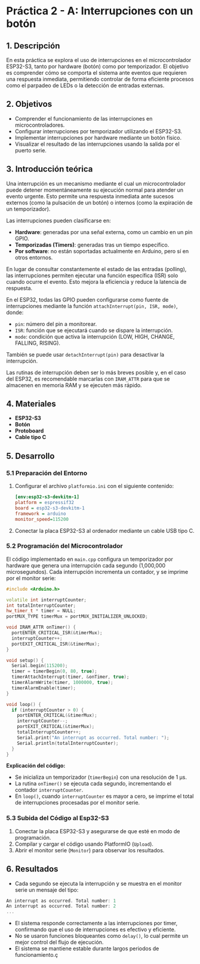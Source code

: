 # Práctica 2 - A: Interrupciones con un botón

## 1. Descripción
En esta práctica se explora el uso de interrupciones en el microcontrolador ESP32-S3, tanto por hardware (botón) como por temporizador. El objetivo es comprender cómo se comporta el sistema ante eventos que requieren una respuesta inmediata, permitiendo controlar de forma eficiente procesos como el parpadeo de LEDs o la detección de entradas externas.

## 2. Objetivos
- Comprender el funcionamiento de las interrupciones en microcontroladores.
- Configurar interrupciones por temporizador utilizando el ESP32-S3.
- Implementar interrupciones por hardware mediante un botón físico.
- Visualizar el resultado de las interrupciones usando la salida por el puerto serie.

## 3. Introducción teórica
Una interrupción es un mecanismo mediante el cual un microcontrolador puede detener momentáneamente su ejecución normal para atender un evento urgente. Esto permite una respuesta inmediata ante sucesos externos (como la pulsación de un botón) o internos (como la expiración de un temporizador).

Las interrupciones pueden clasificarse en:
- **Hardware**: generadas por una señal externa, como un cambio en un pin GPIO.
- **Temporizadas (Timers)**: generadas tras un tiempo específico.
- **Por software**: no están soportadas actualmente en Arduino, pero sí en otros entornos.

En lugar de consultar constantemente el estado de las entradas (polling), las interrupciones permiten ejecutar una función específica (ISR) solo cuando ocurre el evento. Esto mejora la eficiencia y reduce la latencia de respuesta.

En el ESP32, todas las GPIO pueden configurarse como fuente de interrupciones mediante la función `attachInterrupt(pin, ISR, mode)`, donde:
- `pin`: número del pin a monitorear.
- `ISR`: función que se ejecutará cuando se dispare la interrupción.
- `mode`: condición que activa la interrupción (LOW, HIGH, CHANGE, FALLING, RISING).

También se puede usar `detachInterrupt(pin)` para desactivar la interrupción.

Las rutinas de interrupción deben ser lo más breves posible y, en el caso del ESP32, es recomendable marcarlas con `IRAM_ATTR` para que se almacenen en memoria RAM y se ejecuten más rápido.

## 4. Materiales
- **ESP32-S3**
- **Botón**
- **Protoboard**
- **Cable tipo C**

## 5. Desarrollo

### 5.1 Preparación del Entorno
1. Configurar el archivo `platformio.ini` con el siguiente contenido:
   ```ini
   [env:esp32-s3-devkitm-1]
   platform = espressif32
   board = esp32-s3-devkitm-1
   framework = arduino
   monitor_speed=115200
2. Conectar la placa ESP32-S3 al ordenador mediante un cable USB tipo C.
### 5.2 Programación del Microcontrolador
El código implementado en `main.cpp`  configura un temporizador por hardware que genera una interrupción cada segundo (1,000,000 microsegundos). Cada interrupción incrementa un contador, y se imprime por el monitor serie:
```cpp
#include <Arduino.h>

volatile int interruptCounter;
int totalInterruptCounter;
hw_timer_t * timer = NULL;
portMUX_TYPE timerMux = portMUX_INITIALIZER_UNLOCKED;

void IRAM_ATTR onTimer() {
  portENTER_CRITICAL_ISR(&timerMux);
  interruptCounter++;
  portEXIT_CRITICAL_ISR(&timerMux);
}

void setup() {
  Serial.begin(115200);
  timer = timerBegin(0, 80, true);
  timerAttachInterrupt(timer, &onTimer, true);
  timerAlarmWrite(timer, 1000000, true);
  timerAlarmEnable(timer);
}

void loop() {
  if (interruptCounter > 0) {
    portENTER_CRITICAL(&timerMux);
    interruptCounter--;
    portEXIT_CRITICAL(&timerMux);
    totalInterruptCounter++;
    Serial.print("An interrupt as occurred. Total number: ");
    Serial.println(totalInterruptCounter);
  }
}
```
**Explicación del código:**
- Se inicializa un temporizador (`timerBegin`) con una resolución de 1 μs.
- La rutina `onTimer()` se ejecuta cada segundo, incrementando el contador `interruptCounter`.
- En `loop()`, cuando `interruptCounter` es mayor a cero, se imprime el total de interrupciones procesadas por el monitor serie.
### 5.3 Subida del Código al Esp32-S3
1. Conectar la placa ESP32-S3 y asegurarse de que esté en modo de programación.
2. Compilar y cargar el código usando PlatformIO (`Upload`).
3. Abrir el monitor serie (`Monitor`) para observar los resultados.
## 6. Resultados
- Cada segundo se ejecuta la interrupción y se muestra en el monitor serie un mensaje del tipo:
```cpp
An interrupt as occurred. Total number: 1
An interrupt as occurred. Total number: 2
...
```
- El sistema responde correctamente a las interrupciones por timer, confirmando que el uso de interrupciones es efectivo y eficiente.
- No se usaron funciones bloqueantes como `delay()`, lo cual permite un mejor control del flujo de ejecución.
- El sistema se mantiene estable durante largos periodos de funcionamiento.ç

